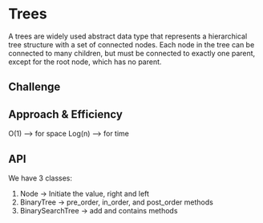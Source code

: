# Trees
<!-- Short summary or background information -->
A trees are widely used abstract data type that represents a hierarchical
tree structure with a set of connected nodes. Each node in the tree can be connected to
many children, but must be connected to exactly one parent, except for the root node, which has no parent.

## Challenge
<!-- Description of the challenge -->


## Approach & Efficiency
<!-- What approach did you take? Why? What is the Big O space/time for this approach? -->
O(1) --> for space
Log(n) --> for time

## API
<!-- Description of each method publicly available in each of your trees -->
We have 3 classes:
1. Node -> Initiate the value, right and left
2. BinaryTree -> pre_order, in_order, and post_order methods
3. BinarySearchTree -> add and contains methods

